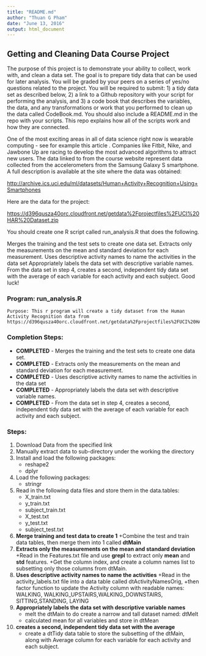 ```yaml
---
title: "README.md"
author: "Thuan G Pham"
date: "June 13, 2016"
output: html_document
---
```

 

## Getting and Cleaning Data Course Project

The purpose of this project is to demonstrate your ability to collect, work with, and clean a data set. The goal is to prepare tidy data that can be used for later analysis. You will be graded by your peers on a series of yes/no questions related to the project. You will be required to submit: 1) a tidy data set as described below, 2) a link to a Github repository with your script for performing the analysis, and 3) a code book that describes the variables, the data, and any transformations or work that you performed to clean up the data called CodeBook.md. You should also include a README.md in the repo with your scripts. This repo explains how all of the scripts work and how they are connected.

One of the most exciting areas in all of data science right now is wearable computing - see for example this article . Companies like Fitbit, Nike, and Jawbone Up are racing to develop the most advanced algorithms to attract new users. The data linked to from the course website represent data collected from the accelerometers from the Samsung Galaxy S smartphone. A full description is available at the site where the data was obtained:

http://archive.ics.uci.edu/ml/datasets/Human+Activity+Recognition+Using+Smartphones

Here are the data for the project:

https://d396qusza40orc.cloudfront.net/getdata%2Fprojectfiles%2FUCI%20HAR%20Dataset.zip

You should create one R script called run_analysis.R that does the following.

Merges the training and the test sets to create one data set.
Extracts only the measurements on the mean and standard deviation for each measurement.
Uses descriptive activity names to name the activities in the data set
Appropriately labels the data set with descriptive variable names.
From the data set in step 4, creates a second, independent tidy data set with the average of each variable for each activity and each subject.
Good luck!

### Program: run_analysis.R
    Purpose: This r program will create a tidy dataset from the Human Activity Recognition data from https://d396qusza40orc.cloudfront.net/getdata%2Fprojectfiles%2FUCI%20HAR%20Dataset.zip. 
  
### Completion Steps:
* **COMPLETED** - Merges the training and the test sets to create one data set.
* **COMPLETED** - Extracts only the measurements on the mean and standard deviation for each measurement.
* **COMPLETED** - Uses descriptive activity names to name the activities in the data set
* **COMPLETED** - Appropriately labels the data set with descriptive variable names.
* **COMPLETED** - From the data set in step 4, creates a second, independent tidy data set with the average of each variable for each activity and each subject.
  
### Steps:
  1. Download Data from the specified link
  2. Manually extract data to sub-directory under the working the directory
  3. Install and load the following packages:
      + reshape2
      + dplyr
  4. Load the following packages:
      + stringr
  5. Read in the following data files and store them in the data.tables:
      + X_train.txt 
      + y_train.txt
      + subject_train.txt
      + X_test.txt
      + y_test.txt
      + subject_test.txt
  6. **Merge training and test data to create 1**
      +Combine the test and train data tables, then merge them into 1 called **dtMain**
  7. **Extracts only the measurements on the mean and standard deviation** 
      +Read in the Features.txt file and use **grepl** to extract only **mean** and **std** features. 
	  +Get the column index, and create a column names list to subsetting  only those columns from dtMain. 
  8. **Uses descriptive activity names to name the activities** 
      +Read in the activity_labels.txt file into a data table called dtActivityNamesOrig, 
	  +then factor function to update the Activity column with readable names: WALKING, WALKING_UPSTAIRS,WALKING_DOWNSTAIRS, SITTING,STANDING, LAYING
  9. **Appropriately labels the data set with descriptive variable names**
      + melt the dtMain to do create a narrow and tall dataset named: dtMelt
      + calculated mean for all variables and store in dtMean     
  10. **creates a second, independent tidy data set with the average**
      + create a dtTidy data table to store the subsetting of the dtMain, along with Average column for each variable for each activity and each subject.
  
